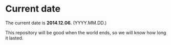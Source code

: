 # Current date

The current date is **2014.12.06.** (YYYY.MM.DD.)

This repository will be good when the world ends, so we will know how long it lasted.